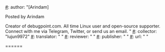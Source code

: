 [#]: subject: ""
[#]: via: "https://www.debugpoint.com/2021/09/ubuntu-21-10-beta-release/"
[#]: author: "[Arindam]

Posted by Arindam

Creator of debugpoint.com. All time Linux user and open-source supporter. Connect with me via Telegram, Twitter, or send us an email. "
[#]: collector: "lujun9972"
[#]: translator: " "
[#]: reviewer: " "
[#]: publisher: " "
[#]: url: " "


======

